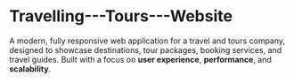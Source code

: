 # Travelling---Tours---Website
A modern, fully responsive web application for a travel and tours company, designed to showcase destinations, tour packages, booking services, and travel guides. Built with a focus on **user experience**, **performance**, and **scalability**.
